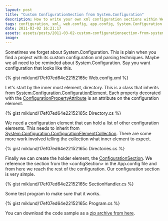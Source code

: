 ```yaml
---
layout: post
title: "Custom ConfigurationSection from System.Configuration"
description: How to write your own xml configuration sections within Web.config or App.config with no sweat.
tags: configuration, xml, web.config, app.config, System.Configuration
date: 2011-03-02 16:21:17
assets: assets/posts/2011-03-02-custom-configurationsection-from-system-configuration
image: 
---
```


Sometimes we forget about System.Configuration. This is plain when you find a project with its custom configuration xml parsing techniques. Maybe we all need to be reminded about System.Configuration.  Say you want configuration that looks like this.

{% gist miklund/17ef07ed64e22152165c Web.config.xml %}

Let's start by the inner most element, directory. This is a class that inherits from [System.Configuration.ConfigurationElement](http://msdn.microsoft.com/en-us/library/system.configuration.configurationelement.aspx). Each property decorated with the [ConfigurationPropertyAttribute](http://msdn.microsoft.com/en-us/library/system.configuration.configurationpropertyattribute.aspx) is an attribute on the configuration element.

{% gist miklund/17ef07ed64e22152165c Directory.cs %}

We need a configuration element that can hold a list of other configuration elements. This needs to inherit from [System.Configuration.ConfigurationElementCollection](http://msdn.microsoft.com/en-us/library/system.configuration.configurationelementcollection.aspx). There are some more work involved telling the collection what inner element to expect.

{% gist miklund/17ef07ed64e22152165c Directories.cs %}

Finally we can create the holder element, the [ConfigurationSection](http://msdn.microsoft.com/en-us/library/system.configuration.configurationsection.aspx). We reference the section from the &lt;configSection&gt; in the App.config file and from here we reach the rest of the configuration. Our configuration section is very simple.

{% gist miklund/17ef07ed64e22152165c SectionHandler.cs %}

Some test program to make sure that it works.

{% gist miklund/17ef07ed64e22152165c Program.cs %}

You can download the code sample as a [zip archive from here](/assets/posts/2011-03-02-custom-configurationsection-from-system-configuration/LiteMedia.ExampleConfiguration.zip "zip archive of custom configuration section from system configuration").
